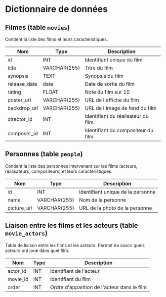 # Dictionnaire de données

## Filmes (table `movies`)

Contient la liste des films et leurs caractéristiques.

| Nom | Type | Description |
| --- | --- | --- |
| id | INT | Identifiant unique du film |
| title | VARCHAR(255) | Titre du film |
| synopsis | TEXT | Synopsis du film |
| release_date | date | Date de sortie du film |
| rating | FLOAT | Note du film sur 10 |
| poster_url | VARCHAR(255) | URL de l'affiche du film |
| backdrop_url | VARCHAR(255) | URL de l'image de fond du film |
| director_id | INT | Identifiant du réalisateur du film |
| composer_id | INT | Identifiant du compositeur du film |

## Personnes (table `people`)

Contient la liste des personnes intervenant sur les films (acteurs, réalisateurs, compositeurs) et leurs caractéristiques.

| Nom | Type | Description |
| --- | --- | --- |
| id | INT | Identifiant unique de la personne |
| name | VARCHAR(255) | Nom de la personne |
| picture_url | VARCHAR(255) | URL de la photo de la personne |

## Liaison entre les films et les acteurs (table `movie_actors`)

Table de liaison entre les films et les acteurs. Permet de savoir quels acteurs ont joué dans quel film.

| Nom | Type | Description |
| --- | --- | --- |
| actor_id | INT | Identifiant de l'acteur |
| movie_id | INT | Identifiant du film |
| order | INT | Ordre d'apparition de l'acteur dans le film |